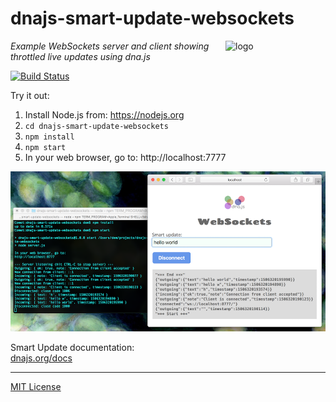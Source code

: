 # dnajs-smart-update-websockets
<img src=https://dnajs.org/graphics/dnajs-logo.png align=right width=160 alt=logo>

_Example WebSockets server and client showing throttled live updates using dna.js_

[![Build Status](https://travis-ci.org/dnajs/dnajs-smart-update-websockets.svg)](https://travis-ci.org/dnajs/dnajs-smart-update-websockets)

Try it out:

1. Install Node.js from: https://nodejs.org
1. `cd dnajs-smart-update-websockets`
1. `npm install`
1. `npm start`
1. In your web browser, go to: http://localhost:7777

![screenshot](screenshot.png)

Smart Update documentation:<br>
[dnajs.org/docs](https://dnajs.org/docs/#event-smart)

---
[MIT License](LICENSE.txt)
